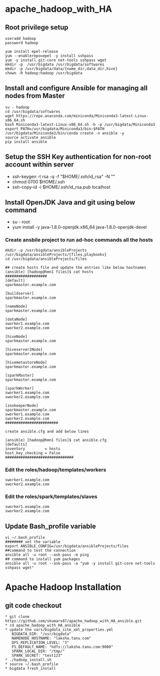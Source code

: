 # apache_hadoop_with_HA

## Root privilege setup
```
useradd hadoop
password hadoop

yum install epel-release
yum --enablerepo=epel -y install sshpass
yum -y install git-core net-tools sshpass wget
mkdir -p  /usr/bigdata /usr/bigdata/softwares
mkdir -p /usr/bigdata/data/{name_dir,data_dir,hive}
chown -R hadoop:hadoop /usr/bigdata
```
## Install and configure Ansible for managing all nodes from Master
```
su - hadoop
cd /usr/bigdata/softwares
wget https://repo.anaconda.com/miniconda/Miniconda3-latest-Linux-x86_64.sh
bash Miniconda3-latest-Linux-x86_64.sh -b -p /usr/bigdata/Miniconda3
export PATH=/usr/bigdata/Miniconda3/bin:$PATH
/usr/bigdata/Miniconda3/bin/conda create -n ansible -y
source activate ansible
pip install ansible

```
## Setup the SSH Key authentication for non-root account within server
* ssh-keygen -t rsa -q -f "$HOME/.ssh/id_rsa" -N ""
* chmod 0700 $HOME/.ssh
* ssh-copy-id -i $HOME/.ssh/id_rsa.pub localhost
## Install OpenJDK Java  and git using below command
* su - root
* yum install -y java-1.8.0-openjdk.x86_64 java-1.8.0-openjdk-devel
### Create ansbile project to run ad-hoc commands all the hosts
```
mkdir -p /usr/bigdata/ansibleProjects /usr/bigdata/ansibleProjects/{files,playbooks}
cd /usr/bigdata/ansibleProjects/files

## create hosts file and update the entries like below hostnames
(ansible) [hadoop@hmn1 files]$ cat hosts
###################
[default]
sparkmaster.example.com

[buildserver]
sparkmaster.example.com

[nameNode]
sparkmaster.example.com

[dataNode]
sworker1.example.com
sworker2.example.com

[hiveNode]
sparkmaster.example.com

[hiveserver2Node]
sparkmaster.example.com

[hivemetastoreNode]
sparkmaster.example.com

[sparkMaster]
sparkmaster.example.com

[sparkWorker]
sworker1.example.com
sworker2.example.com

[zookeeperNode]
sparkmaster.example.com
sworker1.example.com
sworker2.example.com
########################

create ansible.cfg and add below lines

(ansible) [hadoop@hmn1 files]$ cat ansible.cfg
[defaults]
inventory         = hosts
host_key_checking = False
###############################
```
### Edit the roles/hadoop/templates/workers 
```
sworker1.example.com
sworker2.example.com
```
### Edit the roles/spark/templates/slaves 
```
sworker1.example.com
sworker2.example.com
```
## Update Bash_profile variable
```
vi ~/.bash_profile
######## set the variable 
export ANSIBLE_CONFIG=/usr/bigdata/ansibleProjects/files
##command to test the connection
ansible all -u root --ask-pass -m ping
## command to install yum packages
ansible all -u root --ask-pass -a "yum -y install git-core net-tools sshpass wget"
```
# Apache Hadoop Installation
## git code checkout
```
* git clone https://github.com/skumarx87/apache_hadoop_with_HA_ansible.git
* cd apache_hadoop_with_HA_ansible
* update the vars/bigdata_site_xml_properties.yml
   BIGDATA_DIR: "/usr/bigdata"
   NAMENODE_HOSTNAME: "laksha.tanu.com"
   DFS_REPLICATION_LEVEL: "3"
   FS_DEFAULT_NAME: "hdfs://laksha.tanu.com:9000"
   SPARK_LOCAL_DIR: "/tmp/"
   SPARK_SECRET: "test123"
* ./hadoop_install.sh
* source ~/.bash_profile
* bigdata fresh_install
```



